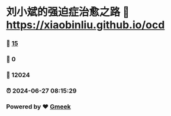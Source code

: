 # 刘小斌的强迫症治愈之路 :link: https://xiaobinliu.github.io/ocd 
### :page_facing_up: [15](https://xiaobinliu.github.io/ocd/tag.html) 
### :speech_balloon: 0 
### :hibiscus: 12024 
### :alarm_clock: 2024-06-27 08:15:29 
### Powered by :heart: [Gmeek](https://github.com/Meekdai/Gmeek)
